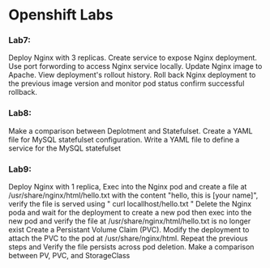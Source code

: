 # Openshift Labs

### Lab7:
 Deploy Nginx with 3 replicas. Create service to expose Nginx deployment. Use port forwording to access Nginx service locally. 
 Update Nginx image to Apache. View deployment's rollout history.
  Roll back Nginx deployment to the previous image version and monitor pod status confirm successful rollback.

### Lab8:
 Make a comparison between Deplotment and Statefulset.
 Create a YAML file for MySQL statefulset configuration. Write a YAML file to define a service for the MySQL statefulset 

### Lab9:
 Deploy Nginx with 1 replica, Exec into the Nginx pod and create a file at /usr/share/nginx/html/hello.txt with the content "hello, this is [your name]", verify the file is served using " curl locallhost/hello.txt "
 Delete the Nginx poda and wait for the deployment to create a new pod then exec into the new pod and verify the file at /usr/share/nginx/html/hello.txt is no longer exist
 Create a Persistant Volume Claim (PVC). Modify the deployment to attach the PVC to the pod at /usr/share/nginx/html. Repeat the previous steps and Verify the file persists across pod deletion.
 Make a comparison between PV, PVC, and StorageClass
